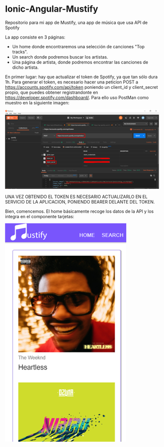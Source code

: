 # Ionic-Angular-Mustify
Repositorio para mi app de Mustify, una app de música que usa API de Spotify

La app consiste en 3 páginas:
  - Un home donde encontraremos una selección de canciones "Top tracks".
  - Un search donde podremos buscar los artistas.
  - Una página de artista, donde podremos encontrar las canciones de dicho artista.

En primer lugar: hay que actualizar el token de Spotify, ya que tan sólo dura 1h.
Para generar el token, es necesario hacer una peticion POST a https://accounts.spotify.com/api/token poniendo un client_id y client_secret propio, que puedes obtener registrandonte en https://developer.spotify.com/dashboard/.
Para ello uso PostMan como muestro en la siguiente imagen:

![img-postman](https://github.com/lauradelpino24/Ionic-Angular-Mustify/blob/master/img-gif-for-readme/postman.png)

UNA VEZ OBTENIDO EL TOKEN ES NECESARIO ACTUALIZARLO EN EL SERVICIO DE LA APLICACION, PONIENDO BEARER DELANTE DEL TOKEN.

Bien, comencemos. El home básicamente recoge los datos de la API y los integra en el componente tarjetas:

![img-home](https://github.com/lauradelpino24/Ionic-Angular-Mustify/blob/master/img-gif-for-readme/home.png)

